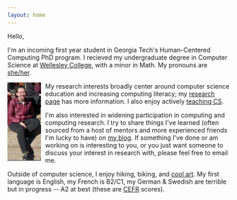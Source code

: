 ```yaml
---
layout: home
---
```


Hello, 

I'm an incoming first year student in Georgia Tech's Human-Centered Computing PhD program. I recieved my undergraduate degree in Computer Science at [Wellesley College](https://www.wellesley.edu/cs), with a minor in Math. My pronouns are [she/her](https://pronoun.is/she).

<img style="padding-right: 10px" align="left" width="15%" src="images/annabel.png">

My research interests broadly center around computer science education and increasing computing literacy; my [research page](https://annabelrothschild.com/research/) has more information. I also enjoy actively [teaching CS](https://annabelrothschild.com/teaching/).

I'm also interested in widening participation in computing and computing research. I try to share things I've learned (often sourced from a host of mentors and more experienced friends I'm lucky to have) on [my blog](https://medium.com/me/stories/public). If something I've done or am working on is interesting to you, or you just want someone to discuss your interest in research with, please feel free to email me.

Outside of computer science, I enjoy hiking, biking, and [cool art](https://annabelrothschild.com/personal/art/). My first language is English, my French is B2/C1, my German & Swedish are terrible but in progress -- A2 at best (these are [CEFR](https://en.wikipedia.org/wiki/Common_European_Framework_of_Reference_for_Languages) scores).






